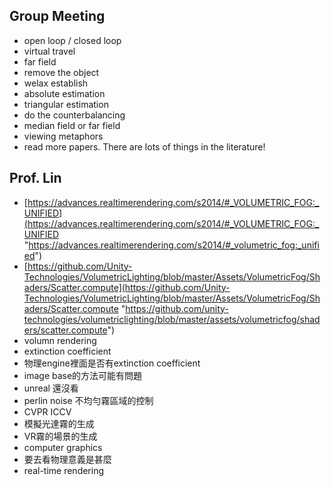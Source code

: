 ## Group Meeting
- open loop / closed loop
- virtual travel
- far field
- remove the object
- welax establish
- absolute estimation
- triangular estimation
- do the counterbalancing
- median field or far field
- viewing metaphors
- read more papers. There are lots of things in the literature!
## Prof. Lin
- [https://advances.realtimerendering.com/s2014/#_VOLUMETRIC_FOG:_UNIFIED](https://advances.realtimerendering.com/s2014/#_VOLUMETRIC_FOG:_UNIFIED "https://advances.realtimerendering.com/s2014/#_volumetric_fog:_unified")  
- [https://github.com/Unity-Technologies/VolumetricLighting/blob/master/Assets/VolumetricFog/Shaders/Scatter.compute](https://github.com/Unity-Technologies/VolumetricLighting/blob/master/Assets/VolumetricFog/Shaders/Scatter.compute "https://github.com/unity-technologies/volumetriclighting/blob/master/assets/volumetricfog/shaders/scatter.compute")
- volumn rendering
- extinction coefficient
- 物理engine裡面是否有extinction coefficient
- image base的方法可能有問題
- unreal 還沒看
- perlin noise 不均勻霧區域的控制
- CVPR ICCV
- 模擬光達霧的生成
- VR霧的場景的生成
- computer graphics
- 要去看物理意義是甚麼
- real-time rendering